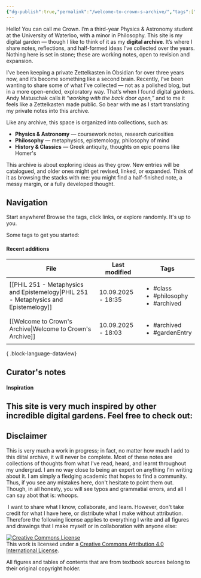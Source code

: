 ```yaml
---
{"dg-publish":true,"permalink":"/welcome-to-crown-s-archive/","tags":["archived","gardenEntry"]}
---
```


Hello! You can call me Crown. I’m a third-year Physics & Astronomy student at the University of Waterloo, with a minor in Philosophy. This site is my digital garden — though I like to think of it as my **digital archive**. It’s where I share notes, reflections, and half-formed ideas I’ve collected over the years. Nothing here is set in stone; these are working notes, open to revision and expansion.

I’ve been keeping a private Zettelkasten in Obsidian for over three years now, and it’s become something like a second brain. Recently, I’ve been wanting to share some of what I’ve collected — not as a polished blog, but in a more open-ended, exploratory way. That’s when I found digital gardens. Andy Matuschak calls it _“working with the back door open,”_ and to me it feels like a Zettelkasten made public. So bear with me as I start translating my private notes into this archive.

Like any archive, this space is organized into collections, such as:

- **Physics & Astronomy** — coursework notes, research curiosities
- **Philosophy** — metaphysics, epistemology, philosophy of mind
- **History & Classics** — Greek antiquity, thoughts on epic poems like Homer's

This archive is about exploring ideas as they grow. New entries will be catalogued, and older ones might get revised, linked, or expanded. Think of it as browsing the stacks with me: you might find a half-finished note, a messy margin, or a fully developed thought.

## Navigation
Start anywhere! Browse the tags, click links, or explore randomly. It's up to you. 

Some tags to get you started:

#### Recent additions
| File                                                                                    | Last modified      | Tags                                                           |
| --------------------------------------------------------------------------------------- | ------------------ | -------------------------------------------------------------- |
| [[PHIL 251 - Metaphysics and Epistemelogy\|PHIL 251 - Metaphysics and Epistemelogy]] | 10.09.2025 - 18:35 | <ul><li>#class</li><li>#philosophy</li><li>#archived</li></ul> |
| [[Welcome to Crown's Archive\|Welcome to Crown's Archive]]                           | 10.09.2025 - 18:03 | <ul><li>#archived</li><li>#gardenEntry</li></ul>               |

{ .block-language-dataview}

## Curator's notes
#### Inspiration
This site is very much inspired by other incredible digital gardens. Feel free to check out:
- 
## Disclaimer 
This is very much a work in progress; in fact, no matter how much I add to this diital archive, it will never be complete. Most of these notes are collections of thoughts from what I've read, heard, and learnt throughout my undergrad. I am no way close to being an expert on anything I'm writing about it. I am simply a fledging academic that hopes to find a community. Thus, if you see any mistakes here, don't hesitate to point them out. Though, in all honesty, you will see typos and grammatial errors, and all I can say abot that is: whoops. 

 I want to share what I know, collaborate, and learn. However, don't take credit for what I have here, or distribute what I make without attribution. Therefore the following license applies to everything I write and all figures and drawings that I make myself or in collaboration with anyone else:

[![Creative Commons License](https://i.creativecommons.org/l/by/4.0/88x31.png)](http://creativecommons.org/licenses/by/4.0/)  
This work is licensed under a [Creative Commons Attribution 4.0 International License](http://creativecommons.org/licenses/by/4.0/).

All figures and tables of contents that are from textbook sources belong to their original copyright holder.















